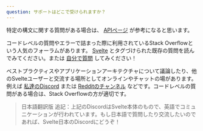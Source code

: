 ```yaml
---
question: サポートはどこで受けられますか？
---
```


特定の構文に関する質問がある場合は、 [APIページ](docs) が参考になると思います。

コードレベルの質問やエラーで詰まった際に利用されているStack Overflowという人気のフォーラムがあります。 [Svelte](https://stackoverflow.com/questions/tagged/svelte+or+svelte-3) とタグづけられた既存の質問を読んでみてください。または [自分で質問](https://stackoverflow.com/questions/ask?tags=svelte) してみください！

ベストプラクティスやアプリケーションアーキテクチャについて議論したり、他のSvelteユーザーと交流する場所としてオンラインやチャットの場があります。例えば [私達のDiscord](https://svelte.dev/chat) または [Redditのチャンネル](https://www.reddit.com/r/sveltejs/) などです。コードレベルの質問がある場合は、Stack Overflowの方が適切です。

>日本語翻訳版 追記：上記のDiscordはSvelte本体のもので、英語でコミュニケーションが行われています。もし日本語で質問したり交流したいのであれば、Svelte日本のDiscordにどうぞ！
